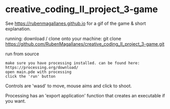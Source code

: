 # creative_coding_II_project_3-game

See https://rubenmagallanes.github.io for a gif of the game & short explanation. 

running: download / clone onto your machine: git clone https://github.com/RubenMagallanes/creative_coding_II_project_3-game.git

run from source

    make sure you have processing installed. can be found here: https://processing.org/download/
    open main.pde with processing
    click the 'run' button

Controls are 'wasd' to move, mouse aims and click to shoot.

Processing has an 'export application' function that creates an executable if you want. 
